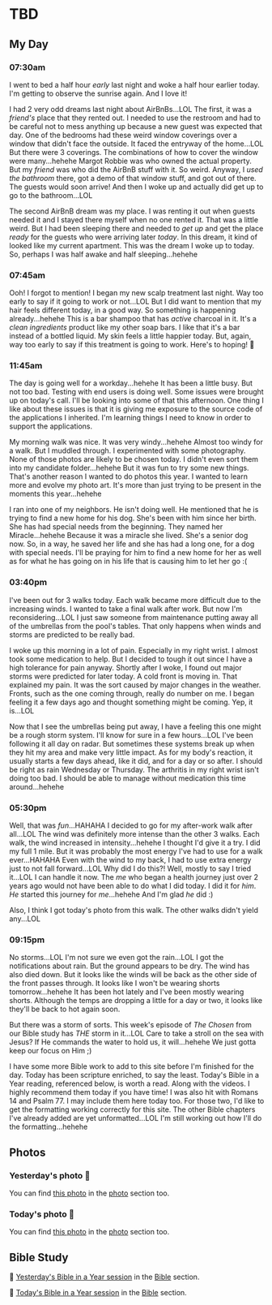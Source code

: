 # TBD

## My Day

### 07:30am

I went to bed a half hour *early* last night and woke a half hour earlier today. I'm getting to observe the sunrise again. And I love it!

I had 2 very odd dreams last night about AirBnBs...LOL The first, it was a *friend's* place that they rented out. I needed to use the restroom and had to be careful not to mess anything up because a new guest was expected that day. One of the bedrooms had these weird window coverings over a window that didn't face the outside. It faced the entryway of the home...LOL But there were 3 coverings. The combinations of how to cover the window were many...hehehe Margot Robbie was who owned the actual property. But my *friend* was who did the AirBnB stuff with it. So weird. Anyway, I *used the bathroom* there, got a demo of that window stuff, and got out of there. The guests would soon arrive! And then I woke up and actually did get up to go to the bathroom...LOL

The second AirBnB dream was my place. I was renting it out when guests needed it and I stayed there myself when no one rented it. That was a little weird. But I had been sleeping there and needed to *get up* and get the place *ready* for the guests who were arriving later *today*. In this dream, it kind of looked like my current apartment. This was the dream I woke up to today. So, perhaps I was half awake and half sleeping...hehehe

### 07:45am

Ooh! I forgot to mention! I began my new scalp treatment last night. Way too early to say if it going to work or not...LOL But I did want to mention that my hair feels different today, in a good way. So something is happening already...hehehe This is a bar shampoo that has *active* charcoal in it. It's a *clean ingredients* product like my other soap bars. I like that it's a bar instead of a bottled liquid. My skin feels a little happier today. But, again, way too early to say if this treatment is going to work. Here's to hoping! 🤞

### 11:45am

The day is going well for a workday...hehehe It has been a little busy. But not too bad. Testing with end users is doing well. Some issues were brought up on today's call. I'll be looking into some of that this afternoon. One thing I like about these issues is that it is giving me exposure to the source code of the applications I inherited. I'm learning things I need to know in order to support the applications.

My morning walk was nice. It was very windy...hehehe Almost too windy for a walk. But I muddled through. I experimented with some photography. None of those photos are likely to be chosen today. I didn't even sort them into my candidate folder...hehehe But it was fun to try some new things. That's another reason I wanted to do photos this year. I wanted to learn more and evolve my photo art. It's more than just trying to be present in the moments this year...hehehe

I ran into one of my neighbors. He isn't doing well. He mentioned that he is trying to find a new home for his dog. She's been with him since her birth. She has had special needs from the beginning. They named her Miracle...hehehe Because it was a miracle she lived. She's a senior dog now. So, in a way, he saved her life and she has had a long one, for a dog with special needs. I'll be praying for him to find a new home for her as well as for what he has going on in his life that is causing him to let her go :(

### 03:40pm

I've been out for 3 walks today. Each walk became more difficult due to the increasing winds. I wanted to take a final walk after work. But now I'm reconsidering...LOL I just saw someone from maintenance putting away all of the umbrellas from the pool's tables. That only happens when winds and storms are predicted to be really bad.

I woke up this morning in a lot of pain. Especially in my right wrist. I almost took some medication to help. But I decided to tough it out since I have a high tolerance for pain anyway. Shortly after I woke, I found out major storms were predicted for later today. A cold front is moving in. That explained my pain. It was the sort caused by major changes in the weather. Fronts, such as the one coming through, really do number on me. I began feeling it a few days ago and thought something might be coming. Yep, it is...LOL

Now that I see the umbrellas being put away, I have a feeling this one might be a rough storm system. I'll know for sure in a few hours...LOL I've been following it all day on radar. But sometimes these systems break up when they hit my area and make very little impact. As for my body's reaction, it usually starts a few days ahead, like it did, and for a day or so after. I should be right as rain Wednesday or Thursday. The arthritis in my right wrist isn't doing too bad. I should be able to manage without medication this time around...hehehe

### 05:30pm

Well, that was *fun*...HAHAHA I decided to go for my after-work walk after all...LOL The wind was definitely more intense than the other 3 walks. Each walk, the wind increased in intensity...hehehe I thought I'd give it a try. I did my full 1 mile. But it was probably the most energy I've had to use for a walk ever...HAHAHA Even with the wind to my back, I had to use extra energy just to not fall forward...LOL Why did I do this?! Well, mostly to say I tried it...LOL I can handle it now. The *me* who began a health journey just over 2 years ago would not have been able to do what I did today. I did it for *him*. *He* started this journey for *me*...hehehe And I'm glad *he* did :)

Also, I think I got today's photo from this walk. The other walks didn't yield any...LOL

### 09:15pm

No storms...LOL I'm not sure we even got the rain...LOL I got the notifications about rain. But the ground appears to be dry. The wind has also died down. But it looks like the winds will be back as the other side of the front passes through. It looks like I won't be wearing shorts tomorrow...hehehe It has been hot lately and I've been mostly wearing shorts. Although the temps are dropping a little for a day or two, it looks like they'll be back to hot again soon.

But there was a storm of sorts. This week's episode of *The Chosen* from our Bible study has *THE* storm in it...LOL Care to take a stroll on the sea with Jesus? If He commands the water to hold us, it will...hehehe We just gotta keep our focus on Him ;)

I have some more Bible work to add to this site before I'm finished for the day. Today has been scripture enriched, to say the least. Today's Bible in a Year reading, referenced below, is worth a read. Along with the videos. I highly recommend them today if you have time! I was also hit with Romans 14 and Psalm 77. I may include them here today too. For those two, I'd like to get the formatting working correctly for this site. The other Bible chapters I've already added are yet unformatted...LOL I'm still working out how I'll do the formatting...hehehe



## Photos

### Yesterday's photo 📸

<!--@include: @/photos/photo-a-day/2025/04/06.md{3,}-->

You can find [this photo](/photos/photo-a-day/2025/04/06) in the [photo](/photos/) section too.

### Today's photo 📸

<!--@include: @/photos/photo-a-day/2025/04/05.md{3,}-->

You can find [this photo](/photos/photo-a-day/2025/04/05) in the [photo](/photos/) section too.

## Bible Study

📖 [Yesterday's Bible in a Year session](/bible/plans/bible-in-a-year/04/06) in the [Bible](/bible/) section.

📖 [Today's Bible in a Year session](/bible/plans/bible-in-a-year/04/05) in the [Bible](/bible/) section.